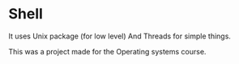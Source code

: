 # Shell

It uses Unix package (for low level)
And Threads for simple things.

This was a project made for the Operating systems course. 
